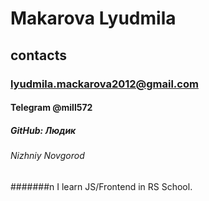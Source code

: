 # Makarova Lyudmila

## contacts

### lyudmila.mackarova2012@gmail.com

#### Telegram @mill572

##### GitHub: Людик

###### Nizhniy Novgorod

#######n I learn JS/Frontend in RS School.
